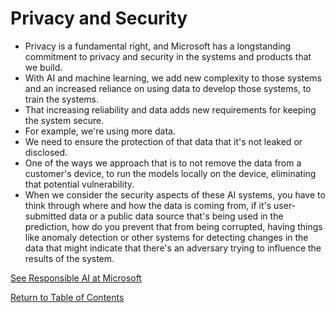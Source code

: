 # Privacy and Security

- Privacy is a fundamental right, and Microsoft has a longstanding commitment to privacy and security in the systems and products that we build.
- With AI and machine learning, we add new complexity to those systems and an increased reliance on using data to develop those systems, to train the systems.
- That increasing reliability and data adds new requirements for keeping the system secure.
- For example, we're using more data.
- We need to ensure the protection of that data that it's not leaked or disclosed.
- One of the ways we approach that is to not remove the data from a customer's device, to run the models locally on the device, eliminating that potential vulnerability.
- When we consider the security aspects of these AI systems, you have to think through where and how the data is coming from, if it's user-submitted data or a public data source that's being used in the prediction, how do you prevent that from being corrupted, having things like anomaly detection or other systems for detecting changes in the data that might indicate that there's an adversary trying to influence the results of the system.

[See Responsible AI at Microsoft](https://www.microsoft.com/en-ca/ai/responsible-ai)

[Return to Table of Contents](../README.md)